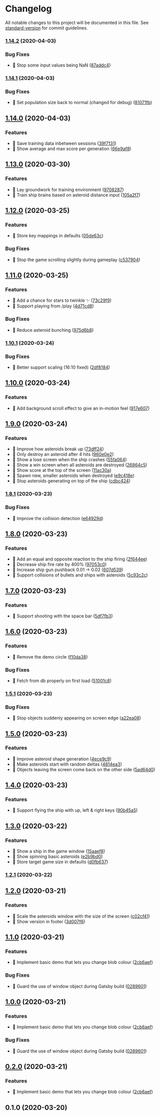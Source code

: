 # Changelog

All notable changes to this project will be documented in this file. See [standard-version](https://github.com/conventional-changelog/standard-version) for commit guidelines.

### [1.14.2](https://github.com/jonpepler/asteroids-ml/compare/v1.14.1...v1.14.2) (2020-04-03)


### Bug Fixes

* 🐛 Stop some input values being NaN ([87addc4](https://github.com/jonpepler/asteroids-ml/commit/87addc496df5522fcca735f5bb1be64ba5b2da02))

### [1.14.1](https://github.com/jonpepler/asteroids-ml/compare/v1.14.0...v1.14.1) (2020-04-03)


### Bug Fixes

* 🐛 Set population size back to normal (changed for debug) ([81071fb](https://github.com/jonpepler/asteroids-ml/commit/81071fb28e3dce656c3183308950c4d0dfa3245f))

## [1.14.0](https://github.com/jonpepler/asteroids-ml/compare/v1.13.0...v1.14.0) (2020-04-03)


### Features

* 🎸 Save training data inbetween sessions ([39f7131](https://github.com/jonpepler/asteroids-ml/commit/39f7131110e314ecb121e9bd8c86879ca255af95))
* 🎸 Show average and max score per generation ([66e9af8](https://github.com/jonpepler/asteroids-ml/commit/66e9af8dd9a11127fa4fe66a07a56822fa639258))

## [1.13.0](https://github.com/jonpepler/asteroids-ml/compare/v1.12.0...v1.13.0) (2020-03-30)


### Features

* 🎸 Lay groundwork for training environment ([9708287](https://github.com/jonpepler/asteroids-ml/commit/97082870c40032bfe55b5e64ed1705e59b71a2e1))
* 🎸 Train ship brains based on asteroid distance input ([105a2f7](https://github.com/jonpepler/asteroids-ml/commit/105a2f7f7434d53eea643405f9f6a0dc90d1cc8d))

## [1.12.0](https://github.com/jonpepler/asteroids-ml/compare/v1.11.0...v1.12.0) (2020-03-25)


### Features

* 🎸 Store key mappings in defaults ([05de63c](https://github.com/jonpepler/asteroids-ml/commit/05de63c5a2039dc59479ee27048b9a695135cd75))


### Bug Fixes

* 🐛 Stop the game scrolling slightly during gameplay ([c537904](https://github.com/jonpepler/asteroids-ml/commit/c537904c523e9839d57447265b38e3a89df56965))

## [1.11.0](https://github.com/jonpepler/asteroids-ml/compare/v1.10.1...v1.11.0) (2020-03-25)


### Features

* 🎸 Add a chance for stars to twinkle ✨ ([73c29f9](https://github.com/jonpepler/asteroids-ml/commit/73c29f912531c80e1a3be17822e52c2aadad90dc))
* 🎸 Support playing from /play ([4d71cd8](https://github.com/jonpepler/asteroids-ml/commit/4d71cd8c4c7a5a8561931629af2055a032d06f40))


### Bug Fixes

* 🐛 Reduce asteroid bunching ([975d6b8](https://github.com/jonpepler/asteroids-ml/commit/975d6b83b257ec4794a4b83ff766291b423b214e))

### [1.10.1](https://github.com/jonpepler/asteroids-ml/compare/v1.10.0...v1.10.1) (2020-03-24)


### Bug Fixes

* 🐛 Better support scaling (16:10 fixed) ([2df8184](https://github.com/jonpepler/asteroids-ml/commit/2df81844e55045569b899eb295bb23a72997de7e))

## [1.10.0](https://github.com/jonpepler/asteroids-ml/compare/v1.9.0...v1.10.0) (2020-03-24)


### Features

* 🎸 Add background scroll effect to give an in-motion feel ([917e607](https://github.com/jonpepler/asteroids-ml/commit/917e607a861debf8bae36468cfd2656bdd0d6cb6))

## [1.9.0](https://github.com/jonpepler/asteroids-ml/compare/v1.8.1...v1.9.0) (2020-03-24)


### Features

* 🎸 Improve how asteroids break up ([73dff24](https://github.com/jonpepler/asteroids-ml/commit/73dff24b7e0296378a372eed7e2770a84937cfdf))
* 🎸 Only destroy an asteroid after 4 hits ([960e0e2](https://github.com/jonpepler/asteroids-ml/commit/960e0e2d9c7929e315a482b1ca690ac4733a576b))
* 🎸 Show a lose screen when the ship crashes ([55fa064](https://github.com/jonpepler/asteroids-ml/commit/55fa0645129cdfb5aef8bce43c3c0ccfede3a630))
* 🎸 Show a win screen when all asteroids are destroyed ([26864c5](https://github.com/jonpepler/asteroids-ml/commit/26864c5c0bdff1bf9f1a5f491a7144782952f925))
* 🎸 Show score at the top of the screen ([11ac30a](https://github.com/jonpepler/asteroids-ml/commit/11ac30aed8a66f2247821646356d792b3897711d))
* 🎸 Spawn new, smaller asteroids when destroyed ([e9c418e](https://github.com/jonpepler/asteroids-ml/commit/e9c418e1ed5ce31e2627f6f290a255b12e2267a8))
* 🎸 Stop asteroids generating on top of the ship ([cdbc424](https://github.com/jonpepler/asteroids-ml/commit/cdbc4240e36169d54906b30e3d45a2117b79f971))

### [1.8.1](https://github.com/jonpepler/asteroids-ml/compare/v1.8.0...v1.8.1) (2020-03-23)


### Bug Fixes

* 🐛 Improve the collision detection ([e64929d](https://github.com/jonpepler/asteroids-ml/commit/e64929dd3b03369f58628d834083378fd6c4aed1))

## [1.8.0](https://github.com/jonpepler/asteroids-ml/compare/v1.7.0...v1.8.0) (2020-03-23)


### Features

* 🎸 Add an equal and opposite reaction to the ship firing ([2f644ee](https://github.com/jonpepler/asteroids-ml/commit/2f644eef8922b2f353b9b89b05232fb4e0757a04))
* 🎸 Decrease ship fire rate by 400% ([97053c0](https://github.com/jonpepler/asteroids-ml/commit/97053c01adecceb3334dcb5998d6e35168213006))
* 🎸 Increase ship gun pushback 0.01 -> 0.02 ([607d539](https://github.com/jonpepler/asteroids-ml/commit/607d539ff95a2f190145a69e0c8408ac40ea69ec))
* 🎸 Support collisions of bullets and ships with asteroids ([5c93c2c](https://github.com/jonpepler/asteroids-ml/commit/5c93c2c04c716f1d17f238d47dea004334c73538))

## [1.7.0](https://github.com/jonpepler/asteroids-ml/compare/v1.6.0...v1.7.0) (2020-03-23)


### Features

* 🎸 Support shooting with the space bar ([5df7fb3](https://github.com/jonpepler/asteroids-ml/commit/5df7fb386e5fd2f661b987222bcc75e1eb04d719))

## [1.6.0](https://github.com/jonpepler/asteroids-ml/compare/v1.5.1...v1.6.0) (2020-03-23)


### Features

* 🎸 Remove the demo circle ([f10da38](https://github.com/jonpepler/asteroids-ml/commit/f10da38340279ec6597a88801f86ce29b4668c3a))


### Bug Fixes

* 🐛 Fetch from db properly on first load ([51001c8](https://github.com/jonpepler/asteroids-ml/commit/51001c8468da26554b09124a03a609032e537cc6))

### [1.5.1](https://github.com/jonpepler/asteroids-ml/compare/v1.5.0...v1.5.1) (2020-03-23)


### Bug Fixes

* 🐛 Stop objects suddenly appearing on screen edge ([a22ea08](https://github.com/jonpepler/asteroids-ml/commit/a22ea082ce488e28574f2ed30bb1cf44d76f86f8))

## [1.5.0](https://github.com/jonpepler/asteroids-ml/compare/v1.4.0...v1.5.0) (2020-03-23)


### Features

* 🎸 Improve asteroid shape generation ([4ece9c9](https://github.com/jonpepler/asteroids-ml/commit/4ece9c9040801e1ff83259713f7c25612b1da5ed))
* 🎸 Make asteroids start with random deltas ([4814ea3](https://github.com/jonpepler/asteroids-ml/commit/4814ea3e70de9f63f2ef6cdbea7bac95d0a13f57))
* 🎸 Objects leaving the screen come back on the other side ([5ad64d0](https://github.com/jonpepler/asteroids-ml/commit/5ad64d0d162af313facff2fa7e8883a0f3c69004))

## [1.4.0](https://github.com/jonpepler/asteroids-ml/compare/v1.3.0...v1.4.0) (2020-03-23)


### Features

* 🎸 Support flying the ship with up, left & right keys ([90b45a5](https://github.com/jonpepler/asteroids-ml/commit/90b45a5a69fdcee84a652d9cda2fc0094732cdf7))

## [1.3.0](https://github.com/jonpepler/asteroids-ml/compare/v1.2.1...v1.3.0) (2020-03-22)


### Features

* 🎸 Show a ship in the game window ([15aaef8](https://github.com/jonpepler/asteroids-ml/commit/15aaef8897d796e1334c141a8794d2d51ffdb28a))
* 🎸 Show spinning basic asteroids ([e2b9bd0](https://github.com/jonpepler/asteroids-ml/commit/e2b9bd06d1d125f6d7cd0270efe59cf4b80f333c))
* 🎸 Store target game size in defaults ([d0fb637](https://github.com/jonpepler/asteroids-ml/commit/d0fb6377e22087237a2e0ad4520f8946182881f4))

### [1.2.1](https://github.com/jonpepler/asteroids-ml/compare/v1.2.0...v1.2.1) (2020-03-22)

## [1.2.0](https://github.com/jonpepler/asteroids-ml/compare/v1.1.0...v1.2.0) (2020-03-21)


### Features

* 🎸 Scale the asteroids window with the size of the screen ([c02cf41](https://github.com/jonpepler/asteroids-ml/commit/c02cf4196ecd7e27c7f1b076badbc21d201aad65))
* 🎸 Show version in footer ([3d007f6](https://github.com/jonpepler/asteroids-ml/commit/3d007f6f9aabadeb4d4f55c35b8bb8aac8a5302e))

## [1.1.0](https://github.com/jonpepler/asteroids-ml/compare/v0.1.0...v1.1.0) (2020-03-21)


### Features

* 🎸 Implement basic demo that lets you change blob colour ([2cb6aef](https://github.com/jonpepler/asteroids-ml/commit/2cb6aef18844843eb747902c7716960a751d4eda))


### Bug Fixes

* 🐛 Guard the use of window object during Gatsby build ([0289601](https://github.com/jonpepler/asteroids-ml/commit/0289601e3faee9ddb6dd36ac7b913472acc3c710))

## [1.0.0](https://github.com/jonpepler/asteroids-ml/compare/v0.1.0...v1.0.0) (2020-03-21)


### Features

* 🎸 Implement basic demo that lets you change blob colour ([2cb6aef](https://github.com/jonpepler/asteroids-ml/commit/2cb6aef18844843eb747902c7716960a751d4eda))


### Bug Fixes

* 🐛 Guard the use of window object during Gatsby build ([0289601](https://github.com/jonpepler/asteroids-ml/commit/0289601e3faee9ddb6dd36ac7b913472acc3c710))

## [0.2.0](https://github.com/jonpepler/asteroids-ml/compare/v0.1.0...v0.2.0) (2020-03-21)


### Features

* 🎸 Implement basic demo that lets you change blob colour ([2cb6aef](https://github.com/jonpepler/asteroids-ml/commit/2cb6aef18844843eb747902c7716960a751d4eda))

## 0.1.0 (2020-03-20)
